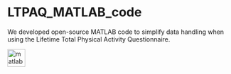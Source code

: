 # LTPAQ_MATLAB_code
We developed open-source MATLAB code to simplify data handling  when using the Lifetime Total Physical Activity Questionnaire. 
<p align="left"> <a href="https://www.mathworks.com/" target="_blank" rel="noreferrer"> <img src="https://upload.wikimedia.org/wikipedia/commons/2/21/Matlab_Logo.png" alt="matlab" width="40" height="40"/> </a> </p>
